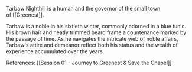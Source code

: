 Tarbaw Nighthill is a human and the governor of the small town of [[Greenest]]. 

Tarbaw is a noble in his sixtieth winter, commonly adorned in a blue tunic. His brown hair and neatly trimmed beard frame a countenance marked by the passage of time. As he navigates the intricate web of noble affairs, Tarbaw's attire and demeanor reflect both his status and the wealth of experience accumulated over the years.


References:
[[Session 01 - Journey to Greenest & Save the Chapel]] 




